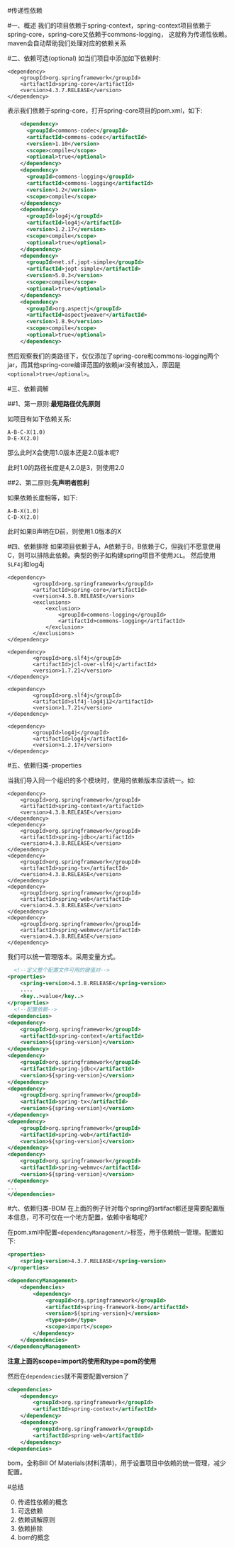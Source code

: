 #传递性依赖

#一、概述
我们的项目依赖于spring-context，spring-context项目依赖于spring-core，spring-core又依赖于commons-logging，
这就称为传递性依赖。maven会自动帮助我们处理对应的依赖关系

#二、依赖可选(optional)
如当们项目中添加如下依赖时:

~~~
<dependency>
    <groupId>org.springframework</groupId>
    <artifactId>spring-core</artifactId>
    <version>4.3.7.RELEASE</version>
</dependency>
~~~
表示我们依赖于spring-core，打开spring-core项目的pom.xml，如下:

~~~xml
	<dependency>
      <groupId>commons-codec</groupId>
      <artifactId>commons-codec</artifactId>
      <version>1.10</version>
      <scope>compile</scope>
      <optional>true</optional>
    </dependency>
    <dependency>
      <groupId>commons-logging</groupId>
      <artifactId>commons-logging</artifactId>
      <version>1.2</version>
      <scope>compile</scope>
    </dependency>
    <dependency>
      <groupId>log4j</groupId>
      <artifactId>log4j</artifactId>
      <version>1.2.17</version>
      <scope>compile</scope>
      <optional>true</optional>
    </dependency>
    <dependency>
      <groupId>net.sf.jopt-simple</groupId>
      <artifactId>jopt-simple</artifactId>
      <version>5.0.3</version>
      <scope>compile</scope>
      <optional>true</optional>
    </dependency>
    <dependency>
      <groupId>org.aspectj</groupId>
      <artifactId>aspectjweaver</artifactId>
      <version>1.8.9</version>
      <scope>compile</scope>
      <optional>true</optional>
    </dependency>
~~~
然后观察我们的类路径下，仅仅添加了spring-core和commons-logging两个jar，而其他spring-core编译范围的依赖jar没有被加入，原因是`<optional>true</optional>`。

#三、依赖调解

##1、第一原则:**最短路径优先原则**

如项目有如下依赖关系:

~~~
A-B-C-X(1.0)
D-E-X(2.0)
~~~

那么此时X会使用1.0版本还是2.0版本呢?



此时1.0的路径长度是4,2.0是3，则使用2.0


##2、第二原则:**先声明者胜利**

如果依赖长度相等，如下:

~~~
A-B-X(1.0)
C-D-X(2.0)
~~~

此时如果B声明在D前，则使用1.0版本的X

#四、依赖排除
如果项目依赖于A，A依赖于B，B依赖于C，但我们不愿意使用C，则可以排除此依赖。典型的例子如构建spring项目不使用`JCL`。
然后使用`SLF4j`和log4j

~~~
<dependency>
        <groupId>org.springframework</groupId>
        <artifactId>spring-core</artifactId>
        <version>4.3.8.RELEASE</version>
        <exclusions>
            <exclusion>
                <groupId>commons-logging</groupId>
                <artifactId>commons-logging</artifactId>
            </exclusion>
        </exclusions>
</dependency>

<dependency>
        <groupId>org.slf4j</groupId>
        <artifactId>jcl-over-slf4j</artifactId>
        <version>1.7.21</version>
</dependency>

<dependency>
        <groupId>org.slf4j</groupId>
        <artifactId>slf4j-log4j12</artifactId>
        <version>1.7.21</version>
</dependency>

<dependency>
        <groupId>log4j</groupId>
        <artifactId>log4j</artifactId>
        <version>1.2.17</version>
</dependency>
~~~

#五、依赖归类-properties

当我们导入同一个组织的多个模块时，使用的依赖版本应该统一。如:

~~~
<dependency>
	<groupId>org.springframework</groupId>
	<artifactId>spring-context</artifactId>
	<version>4.3.8.RELEASE</version>
</dependency>
<dependency>
	<groupId>org.springframework</groupId>
	<artifactId>spring-jdbc</artifactId>
	<version>4.3.8.RELEASE</version>
</dependency>
<dependency>
	<groupId>org.springframework</groupId>
	<artifactId>spring-tx</artifactId>
	<version>4.3.8.RELEASE</version>
</dependency>
<dependency>
	<groupId>org.springframework</groupId>
	<artifactId>spring-web</artifactId>
	<version>4.3.8.RELEASE</version>
</dependency>
<dependency>
	<groupId>org.springframework</groupId>
	<artifactId>spring-webmvc</artifactId>
	<version>4.3.8.RELEASE</version>
</dependency>
~~~

我们可以统一管理版本。采用变量方式。

~~~xml
  <!--定义整个配置文件可用的键值对-->
<properties>
	<spring-version>4.3.8.RELEASE</spring-version>
	....
	<key..>value</key..>
</properties>
  <!--配置依赖-->
<dependencies>
<dependency>
	<groupId>org.springframework</groupId>
	<artifactId>spring-context</artifactId>
	<version>${spring-version}</version>
</dependency>
<dependency>
	<groupId>org.springframework</groupId>
	<artifactId>spring-jdbc</artifactId>
	<version>${spring-version}</version>
</dependency>
<dependency>
	<groupId>org.springframework</groupId>
	<artifactId>spring-tx</artifactId>
	<version>${spring-version}</version>
</dependency>
<dependency>
	<groupId>org.springframework</groupId>
	<artifactId>spring-web</artifactId>
	<version>${spring-version}</version>
</dependency>
<dependency>
	<groupId>org.springframework</groupId>
	<artifactId>spring-webmvc</artifactId>
	<version>${spring-version}</version>
</dependency>
...
</dependencies>

~~~

#六、依赖归类-BOM
在上面的例子针对每个spring的artifact都还是需要配置版本信息，可不可仅在一个地方配置，依赖中省略呢?

在pom.xml中配置`<dependencyManagement/>`标签，用于依赖统一管理。配置如下:

~~~xml
<properties>
	<spring-version>4.3.7.RELEASE</spring-version>
</properties>

<dependencyManagement>
    <dependencies>
        <dependency>
            <groupId>org.springframework</groupId>
            <artifactId>spring-framework-bom</artifactId>
            <version>${spring-version}</version>
            <type>pom</type>
            <scope>import</scope>
        </dependency>
    </dependencies>
</dependencyManagement>
~~~
**注意上面的scope=import的使用和type=pom的使用**

然后在`dependencies`就不需要配置version了

~~~xml
<dependencies>
    <dependency>
        <groupId>org.springframework</groupId>
        <artifactId>spring-context</artifactId>
    </dependency>
    <dependency>
        <groupId>org.springframework</groupId>
        <artifactId>spring-web</artifactId>
    </dependency>
<dependencies>
~~~

bom，全称Bill Of Materials(材料清单)，用于设置项目中依赖的统一管理，减少配置。

#总结

0. 传递性依赖的概念
0. 可选依赖
0. 依赖调解原则
0. 依赖排除
0. bom的概念





